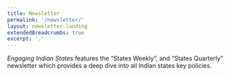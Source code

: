 ```yaml
---
title: Newsletter
permalink: '/newsletter/'
layout: newsletter-landing
extendedBreadcrumbs: true
excerpt: '.'
---
```


<em>Engaging Indian States</em> features the “States Weekly”, and “States Quarterly” newsletter which provides a deep dive into all Indian states key policies.
